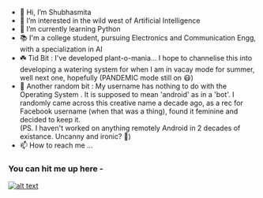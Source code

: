 - 👋 Hi, I’m Shubhasmita
- 👀 I’m interested in the wild west of Artificial Intelligence
- 🌱 I’m currently learning Python
- 📚 I'm a college student, pursuing Electronics and Communication Engg, with a specialization in AI
- ☘️ Tid Bit : I've developed plant-o-mania... I hope to channelise this into developing a watering system for when I am in vacay mode for summer, well next one, hopefully (PANDEMIC mode still on 😷)
- 💭 Another random bit : My username has nothing to do with the Operating System . It is supposed to mean 'android' as in a 'bot'. I randomly came across this creative name a decade ago, as a rec for Facebook username (when that was a thing), found it feminine and decided to keep it.  
(PS. I haven't worked on anything remotely Android in 2 decades of existance. Uncanny and ironic? 🤷)
- 📫 How to reach me ...  

### You can hit me up here -
[![alt text][1.1]][1]

[1.1]: http://i.imgur.com/tXSoThF.png

[1]: http://www.twitter.com/

<!---
AnneDroidd/AnneDroidd is a ✨ special ✨ repository because its `README.md` (this file) appears on your GitHub profile.
You can click the Preview link to take a look at your changes.
--->

